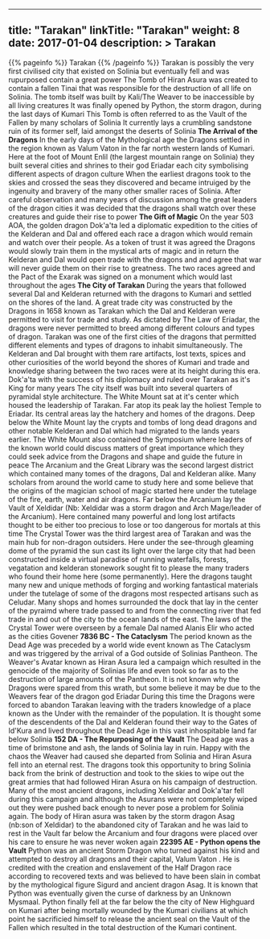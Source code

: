 
---
title: "Tarakan"
linkTitle: "Tarakan"
weight: 8
date: 2017-01-04
description: >
 Tarakan
---

{{% pageinfo %}}
Tarakan
{{% /pageinfo %}}
Tarakan is possibly the very first civilised city that existed on Solinia but eventually fell and was rupurposed contain a great power  The Tomb of Hiran Asura was created to contain a fallen Tinai that was responsible for the destruction of all life on Solinia. The tomb itself was built by Kali/The Weaver to be inaccessible by all living creatures  It was finally opened by Python, the storm dragon, during the last days of Kumari  This Tomb is often referred to as the Vault of the Fallen by many scholars of Solinia  It currently lays a crumbling sandstone ruin of its former self, laid amongst the deserts of Solinia  **The Arrival of the Dragons**  In the early days of the Mythological age the Dragons settled in the region known as Valum Vaton in the far north western lands of Kumari. Here at the foot of Mount Enlil (the largest mountain range on Solinia) they built several cities and shrines to their god Eriadar each city symbolising different aspects of dragon culture  When the earliest dragons took to the skies and crossed the seas they discovered and became intruiged by the ingenuity and bravery of the many other smaller races of Solinia. After careful observation and many years of discussion among the great leaders of the dragon cities it was decided that the dragons shall watch over these creatures and guide their rise to power  **The Gift of Magic**  On the year 503 AOA, the golden dragon Dok'a'ta led a diplomatic expedition to the cities of the Kelderan and Dal and offered each race a dragon which would remain and watch over their people. As a token of trust it was agreed the Dragons would slowly train them in the mystical arts of magic and in return the Kelderan and Dal would open trade with the dragons and and agree that war will never guide them on their rise to greatness. The two races agreed and the Pact of the Exarak was signed on a monument which would last throughout the ages  **The City of Tarakan**  During the years that followed several Dal and Kelderan returned with the dragons to Kumari and settled on the shores of the land. A great trade city was constructed by the Dragons in 1658 known as Tarakan which the Dal and Kelderan were permitted to visit for trade and study. As dictated by The Law of Eriadar, the dragons were never permitted to breed among different colours and types of dragon. Tarakan was one of the first cities of the dragons that permitted different elements and types of dragons to inhabit simultaneously. The Kelderan and Dal brought with them rare artifacts, lost texts, spices and other curiosities of the world beyond the shores of Kumari and trade and knowledge sharing between the two races were at its height during this era. Dok'a'ta with the success of his diplomacy and ruled over Tarakan as it's King for many years  The city itself was built into several quarters of pyramidal style architecture. The White Mount sat at it's center which housed the leadership of Tarakan. Far atop its peak lay the holiest Temple to Eriadar. Its central areas lay the hatchery and homes of the dragons. Deep below the White Mount lay the crypts and tombs of long dead dragons and other notable Kelderan and Dal which had migrated to the lands years earlier. The White Mount also contained the Symposium where leaders of the known world could discuss matters of great importance which they could seek advice from the Dragons and shape and guide the future in peace  The Arcanium and the Great Library was the second largest district which contained many tomes of the dragons, Dal and Kelderan alike. Many scholars from around the world came to study here and some believe that the origins of the magician school of magic started here under the tutelage of the fire, earth, water and air dragons. Far below the Arcanium lay the Vault of Xeldidar (Nb: Xeldidar was a storm dragon and Arch Mage/leader of the Arcanium). Here contained many powerful and long lost artifacts thought to be either too precious to lose or too dangerous for mortals at this time  The Crystal Tower was the third largest area of Tarakan and was the main hub for non-dragon outsiders. Here under the see-through gleaming dome of the pyramid the sun cast its light over the large city that had been constructed inside a virtual paradise of running waterfalls, forests, vegatation and kelderan stonework sought fit to please the many traders who found their home here (some permanently). Here the dragons taught many new and unique methods of forging and working fantastical materials under the tutelage of some of the dragons most respected artisans such as Celudar. Many shops and homes surrounded the dock that lay in the center of the pyraimd where trade passed to and from the connecting river that fed trade in and out of the city to the ocean lands of the east. The laws of the Crystal Tower were overseen by a female Dal named Alanis Elir who acted as the cities Govener  **7836 BC - The Cataclysm**  The period known as the Dead Age was preceded by a world wide event known as The Cataclysm and was triggered by the arrival of a God outside of Solinias Pantheon. The Weaver's Avatar known as Hiran Asura led a campaign which resulted in the genocide of the majority of Solinias life and even took so far as to the destruction of large amounts of the Pantheon. It is not known why the Dragons were spared from this wrath, but some believe it may be due to the Weavers fear of the dragon god Eriadar  During this time the Dragons were forced to abandon Tarakan leaving with the traders knowledge of a place known as the Under with the remainder of the population. It is thought some of the descendents of the Dal and Kelderan found their way to the Gates of Id'Kura and lived throughout the Dead Age in this vast inhospitable land far below Solinia  **152 DA - The Repurposing of the Vault**  The Dead age was a time of brimstone and ash, the lands of Solinia lay in ruin. Happy with the chaos the Weaver had caused she departed from Solinia and Hiran Asura fell into an eternal rest. The dragons took this opportunity to bring Solinia back from the brink of destruction and took to the skies to wipe out the great armies that had followed Hiran Asura on his campaign of destruction. Many of the most ancient dragons, including Xeldidar and Dok'a'tar fell during this campaign and although the Asurans were not completely wiped out they were pushed back enough to never pose a problem for Solinia again. The body of Hiran asura was taken by the storm dragon Asag (nb:son of Xeldidar) to the abandoned city of Tarakan and he was laid to rest in the Vault far below the Arcanium and four dragons were placed over his care to ensure he was never woken again  **22395 AE - Python opens the Vault**  Python was an ancient Storm Dragon who turned against his kind and attempted to destroy all dragons and their capital, Valum Vaton .  He is credited with the creation and enslavement of the Half Dragon race according to recovered texts and was believed to have been slain in combat by the mythological figure Sigurd and ancient dragon Asag.  It is known that Python was eventually given the curse of darkness by an Unknown Mysmaal.  Python finally fell at the far below the the city of New Highguard on Kumari after being mortally wounded by the Kumari civilians at which point he sacrificied himself to release the ancient seal on the Vault of the Fallen which resulted in the total destruction of the Kumari continent.
